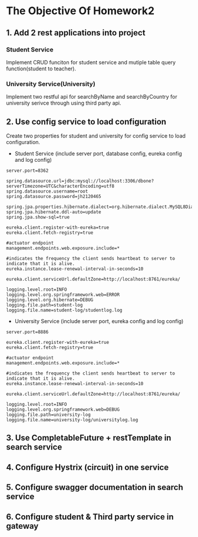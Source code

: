 # The Objective Of Homework2
## 1. Add 2 rest applications into project
### Student Service 
Implement CRUD funciton for student service and mutiple table query function(student to teacher).
### University Service(University)
Implement two restful api for searchByName and searchByCountry for university serivce through using third party api.
## 2. Use config service to load configuration
Create two properties for student and university for config service to load configuration.
- Student Service (include server port, database config, eureka config and log config)
```
server.port=8362

spring.datasource.url=jdbc:mysql://localhost:3306/dbone?serverTimezone=UTC&characterEncoding=utf8
spring.datasource.username=root
spring.datasource.password=jh2120465

spring.jpa.properties.hibernate.dialect=org.hibernate.dialect.MySQL8Dialect
spring.jpa.hibernate.ddl-auto=update
spring.jpa.show-sql=true

eureka.client.register-with-eureka=true
eureka.client.fetch-registry=true

#actuator endpoint
management.endpoints.web.exposure.include=*

#indicates the frequency the client sends heartbeat to server to indicate that it is alive.
eureka.instance.lease-renewal-interval-in-seconds=10

eureka.client.serviceUrl.defaultZone=http://localhost:8761/eureka/

logging.level.root=INFO
logging.level.org.springframework.web=ERROR
logging.level.org.hibernate=DEBUG
logging.file.path=student-log
logging.file.name=student-log/studentlog.log
```
- University Service (include server port, eureka config and log config)
```
server.port=8886

eureka.client.register-with-eureka=true
eureka.client.fetch-registry=true

#actuator endpoint
management.endpoints.web.exposure.include=*

#indicates the frequency the client sends heartbeat to server to indicate that it is alive.
eureka.instance.lease-renewal-interval-in-seconds=10

eureka.client.serviceUrl.defaultZone=http://localhost:8761/eureka/

logging.level.root=INFO
logging.level.org.springframework.web=DEBUG
logging.file.path=university-log
logging.file.name=university-log/universitylog.log
```
## 3. Use CompletableFuture + restTemplate in search service
## 4. Configure Hystrix (circuit) in one service
## 5. Configure swagger documentation in search service
## 6. Configure student & Third party service in gateway
